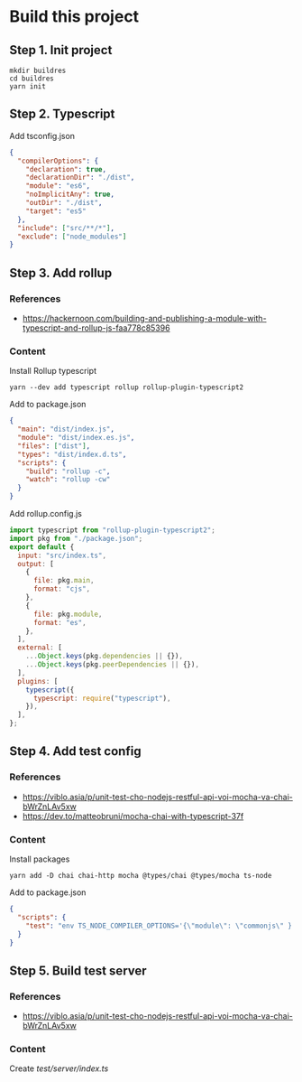 # Build this project

## Step 1. Init project

```
mkdir buildres
cd buildres
yarn init
```

## Step 2. Typescript

Add tsconfig.json

```json
{
  "compilerOptions": {
    "declaration": true,
    "declarationDir": "./dist",
    "module": "es6",
    "noImplicitAny": true,
    "outDir": "./dist",
    "target": "es5"
  },
  "include": ["src/**/*"],
  "exclude": ["node_modules"]
}
```

## Step 3. Add rollup

### References

- https://hackernoon.com/building-and-publishing-a-module-with-typescript-and-rollup-js-faa778c85396

### Content

Install Rollup typescript

```
yarn --dev add typescript rollup rollup-plugin-typescript2
```

Add to package.json

```json
{
  "main": "dist/index.js",
  "module": "dist/index.es.js",
  "files": ["dist"],
  "types": "dist/index.d.ts",
  "scripts": {
    "build": "rollup -c",
    "watch": "rollup -cw"
  }
}
```

Add rollup.config.js

```js
import typescript from "rollup-plugin-typescript2";
import pkg from "./package.json";
export default {
  input: "src/index.ts",
  output: [
    {
      file: pkg.main,
      format: "cjs",
    },
    {
      file: pkg.module,
      format: "es",
    },
  ],
  external: [
    ...Object.keys(pkg.dependencies || {}),
    ...Object.keys(pkg.peerDependencies || {}),
  ],
  plugins: [
    typescript({
      typescript: require("typescript"),
    }),
  ],
};
```

## Step 4. Add test config

### References

- https://viblo.asia/p/unit-test-cho-nodejs-restful-api-voi-mocha-va-chai-bWrZnLAv5xw
- https://dev.to/matteobruni/mocha-chai-with-typescript-37f

### Content

Install packages

```
yarn add -D chai chai-http mocha @types/chai @types/mocha ts-node
```

Add to package.json

```json
{
  "scripts": {
    "test": "env TS_NODE_COMPILER_OPTIONS='{\"module\": \"commonjs\" }' mocha -r ts-node/register 'test/**/*.test.ts'"
  }
}
```

## Step 5. Build test server

### References

- https://viblo.asia/p/unit-test-cho-nodejs-restful-api-voi-mocha-va-chai-bWrZnLAv5xw

### Content

Create _test/server/index.ts_

```

```

